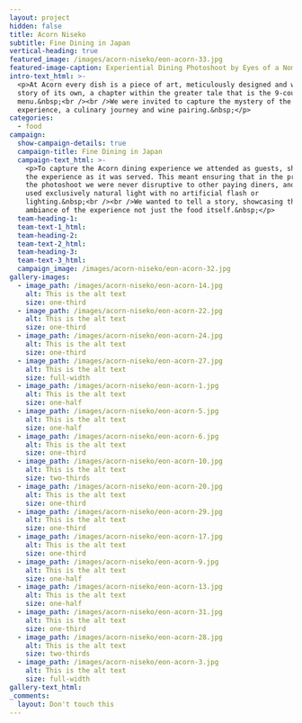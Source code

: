```yaml
---
layout: project
hidden: false
title: Acorn Niseko
subtitle: Fine Dining in Japan
vertical-heading: true
featured_image: /images/acorn-niseko/eon-acorn-33.jpg
featured-image-caption: Experiential Dining Photoshoot by Eyes of a Nomad
intro-text_html: >-
  <p>At Acorn every dish is a piece of art, meticulously designed and with a
  story of its own, a chapter within the greater tale that is the 9-course set
  menu.&nbsp;<br /><br />We were invited to capture the mystery of the
  experience, a culinary journey and wine pairing.&nbsp;</p>
categories:
  - food
campaign:
  show-campaign-details: true
  campaign-title: Fine Dining in Japan
  campaign-text_html: >-
    <p>To capture the Acorn dining experience we attended as guests, shooting
    the experience as it was served. This meant ensuring that in the process of
    the photoshoot we were never disruptive to other paying diners, and that we
    used exclusively natural light with no artificial flash or
    lighting.&nbsp;<br /><br />We wanted to tell a story, showcasing the
    ambiance of the experience not just the food itself.&nbsp;</p>
  team-heading-1:
  team-text-1_html:
  team-heading-2:
  team-text-2_html:
  team-heading-3:
  team-text-3_html:
  campaign_image: /images/acorn-niseko/eon-acorn-32.jpg
gallery-images:
  - image_path: /images/acorn-niseko/eon-acorn-14.jpg
    alt: This is the alt text
    size: one-third
  - image_path: /images/acorn-niseko/eon-acorn-22.jpg
    alt: This is the alt text
    size: one-third
  - image_path: /images/acorn-niseko/eon-acorn-24.jpg
    alt: This is the alt text
    size: one-third
  - image_path: /images/acorn-niseko/eon-acorn-27.jpg
    alt: This is the alt text
    size: full-width
  - image_path: /images/acorn-niseko/eon-acorn-1.jpg
    alt: This is the alt text
    size: one-half
  - image_path: /images/acorn-niseko/eon-acorn-5.jpg
    alt: This is the alt text
    size: one-half
  - image_path: /images/acorn-niseko/eon-acorn-6.jpg
    alt: This is the alt text
    size: one-third
  - image_path: /images/acorn-niseko/eon-acorn-10.jpg
    alt: This is the alt text
    size: two-thirds
  - image_path: /images/acorn-niseko/eon-acorn-20.jpg
    alt: This is the alt text
    size: one-third
  - image_path: /images/acorn-niseko/eon-acorn-29.jpg
    alt: This is the alt text
    size: one-third
  - image_path: /images/acorn-niseko/eon-acorn-17.jpg
    alt: This is the alt text
    size: one-third
  - image_path: /images/acorn-niseko/eon-acorn-9.jpg
    alt: This is the alt text
    size: one-half
  - image_path: /images/acorn-niseko/eon-acorn-13.jpg
    alt: This is the alt text
    size: one-half
  - image_path: /images/acorn-niseko/eon-acorn-31.jpg
    alt: This is the alt text
    size: one-third
  - image_path: /images/acorn-niseko/eon-acorn-28.jpg
    alt: This is the alt text
    size: two-thirds
  - image_path: /images/acorn-niseko/eon-acorn-3.jpg
    alt: This is the alt text
    size: full-width
gallery-text_html:
_comments:
  layout: Don't touch this
---
```


